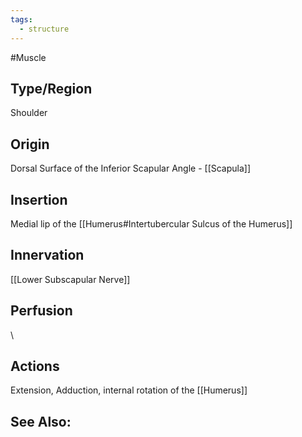 ```yaml
---
tags:
  - structure
---
```

#Muscle

## Type/Region 
Shoulder 

## Origin
Dorsal Surface of the Inferior Scapular Angle - [[Scapula]]

## Insertion
Medial lip of the [[Humerus#Intertubercular Sulcus of the Humerus]]

## Innervation
[[Lower Subscapular Nerve]]

## Perfusion

\
## Actions
Extension, Adduction, internal rotation of the [[Humerus]] 

## See Also:


